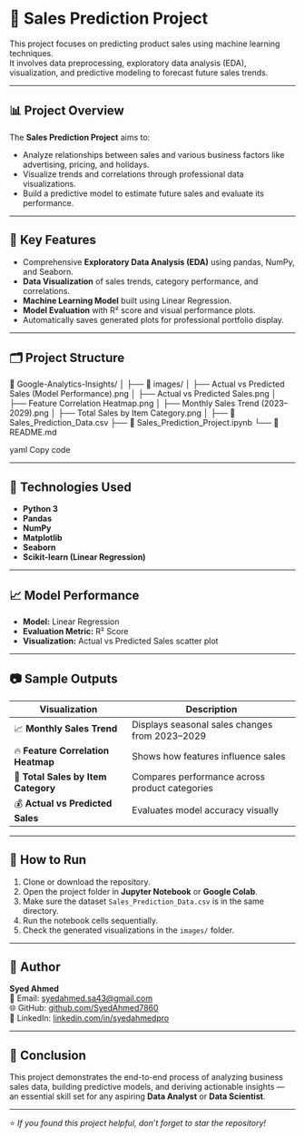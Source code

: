 # 🧮 Sales Prediction Project

This project focuses on predicting product sales using machine learning techniques.  
It involves data preprocessing, exploratory data analysis (EDA), visualization, and predictive modeling to forecast future sales trends.

---

## 📊 Project Overview

The **Sales Prediction Project** aims to:
- Analyze relationships between sales and various business factors like advertising, pricing, and holidays.
- Visualize trends and correlations through professional data visualizations.
- Build a predictive model to estimate future sales and evaluate its performance.

---

## 🧠 Key Features

- Comprehensive **Exploratory Data Analysis (EDA)** using pandas, NumPy, and Seaborn.
- **Data Visualization** of sales trends, category performance, and correlations.
- **Machine Learning Model** built using Linear Regression.
- **Model Evaluation** with R² score and visual performance plots.
- Automatically saves generated plots for professional portfolio display.

---

## 🗂️ Project Structure

📁 Google-Analytics-Insights/
│
├── 📁 images/
│ ├── Actual vs Predicted Sales (Model Performance).png
│ ├── Actual vs Predicted Sales.png
│ ├── Feature Correlation Heatmap.png
│ ├── Monthly Sales Trend (2023–2029).png
│ ├── Total Sales by Item Category.png
│
├── 📄 Sales_Prediction_Data.csv
├── 📄 Sales_Prediction_Project.ipynb
└── 📄 README.md

yaml
Copy code

---

## 🧩 Technologies Used

- **Python 3**
- **Pandas**
- **NumPy**
- **Matplotlib**
- **Seaborn**
- **Scikit-learn (Linear Regression)**

---

## 📈 Model Performance

- **Model:** Linear Regression  
- **Evaluation Metric:** R² Score  
- **Visualization:** Actual vs Predicted Sales scatter plot

---

## 📷 Sample Outputs

| Visualization | Description |
|----------------|-------------|
| 📈 **Monthly Sales Trend** | Displays seasonal sales changes from 2023–2029 |
| 🔥 **Feature Correlation Heatmap** | Shows how features influence sales |
| 🏪 **Total Sales by Item Category** | Compares performance across product categories |
| 💰 **Actual vs Predicted Sales** | Evaluates model accuracy visually |

---

## 🚀 How to Run

1. Clone or download the repository.
2. Open the project folder in **Jupyter Notebook** or **Google Colab**.
3. Make sure the dataset `Sales_Prediction_Data.csv` is in the same directory.
4. Run the notebook cells sequentially.
5. Check the generated visualizations in the `images/` folder.

---

## 👤 Author

**Syed Ahmed**  
📧 Email: [syedahmed.sa43@gmail.com](mailto:syedahmed.sa43@gmail.com)  
🌐 GitHub: [github.com/SyedAhmed7860](https://github.com/SyedAhmed7860)  
💼 LinkedIn: [linkedin.com/in/syedahmedpro](https://linkedin.com/in/syedahmedpro)

---

## 🏁 Conclusion

This project demonstrates the end-to-end process of analyzing business sales data, building predictive models, and deriving actionable insights — an essential skill set for any aspiring **Data Analyst** or **Data Scientist**.

---

⭐ *If you found this project helpful, don’t forget to star the repository!*
